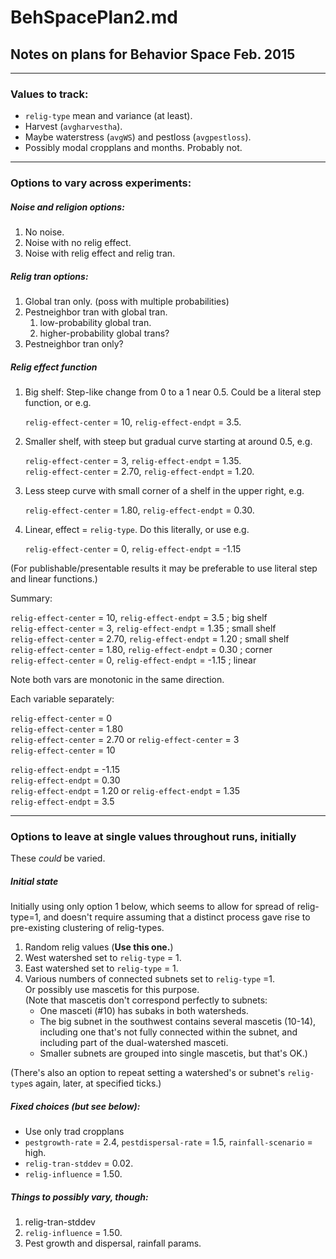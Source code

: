 BehSpacePlan2.md
====
## Notes on plans for Behavior Space Feb. 2015

--------------

### Values to track:

* `relig-type` mean and variance (at least).
* Harvest (`avgharvestha`).
* Maybe waterstress (`avgWS`) and pestloss (`avgpestloss`).
* Possibly modal cropplans and months.  Probably not.

--------------

### Options to vary across experiments:

##### Noise and religion options:

1. No noise.
2. Noise with no relig effect.
3. Noise with relig effect and relig tran.

##### Relig tran options:

1. Global tran only.  (poss with multiple probabilities)
2. Pestneighbor tran with global tran.
	1. low-probability global tran.
	2. higher-probability global trans?
3. Pestneighbor tran only?


##### Relig effect function

1. Big shelf: Step-like change from 0 to a 1 near 0.5. Could be a
   literal step function, or e.g.

	`relig-effect-center` = 10, `relig-effect-endpt` = 3.5.  

2. Smaller shelf, with steep but gradual curve starting at around 0.5,
   e.g.

	`relig-effect-center` = 3, `relig-effect-endpt` = 1.35.  
	`relig-effect-center` = 2.70, `relig-effect-endpt` = 1.20.

3. Less steep curve with small corner of a shelf in the upper right,
   e.g.

	`relig-effect-center` = 1.80, `relig-effect-endpt` = 0.30.  

4. Linear, effect = `relig-type`.  Do this literally, or use e.g.

	`relig-effect-center` = 0, `relig-effect-endpt` = -1.15

(For publishable/presentable results it may be preferable to use
literal step and linear functions.)

Summary:

`relig-effect-center` = 10, `relig-effect-endpt` = 3.5   ; big shelf  
`relig-effect-center` = 3, `relig-effect-endpt` = 1.35     ; small shelf  
`relig-effect-center` = 2.70, `relig-effect-endpt` = 1.20   ; small shelf  
`relig-effect-center` = 1.80, `relig-effect-endpt` = 0.30   ; corner  
`relig-effect-center` = 0, `relig-effect-endpt` = -1.15 ; linear  

Note both vars are monotonic in the same direction.

Each variable separately:

`relig-effect-center` = 0  
`relig-effect-center` = 1.80  
`relig-effect-center` = 2.70 or `relig-effect-center` = 3  
`relig-effect-center` = 10  

 `relig-effect-endpt` = -1.15  
 `relig-effect-endpt` = 0.30  
 `relig-effect-endpt` = 1.20 or `relig-effect-endpt` = 1.35  
 `relig-effect-endpt` = 3.5  

-----------

### Options to leave at single values throughout runs, initially

These *could* be varied.

##### Initial state

Initially using only option 1 below, which seems to allow for spread of
relig-type=1, and doesn't require assuming that a distinct process gave
rise to pre-existing clustering of relig-types.

1. Random relig values (**Use this one.**)
2. West watershed set to `relig-type` = 1.
3. East watershed set to `relig-type` = 1.
4. Various numbers of connected subnets set to `relig-type` =1.  
   Or possibly use mascetis for this purpose.  
   (Note that mascetis don't correspond perfectly to subnets:
   	* One masceti (#10) has subaks in both watersheds.
	* The big subnet in the southwest contains several mascetis
	  (10-14), including one that's not fully connected within the 
	  subnet, and including part of the dual-watershed masceti.
	* Smaller subnets are grouped into single mascetis, but that's OK.)

(There's also an option to repeat setting a watershed's or subnet's
`relig-type`s again, later, at specified ticks.)

##### Fixed choices (but see below):

* Use only trad cropplans
* `pestgrowth-rate` = 2.4, `pestdispersal-rate` = 1.5,
   `rainfall-scenario` = high.
* `relig-tran-stddev` = 0.02.
* `relig-influence` = 1.50.

##### Things to possibly vary, though:

1. relig-tran-stddev
2. `relig-influence` = 1.50.
3. Pest growth and dispersal, rainfall params.
